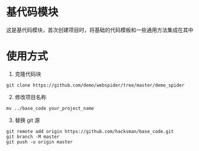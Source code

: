 # 基代码模块

这是基代码模块，首次创建项目时，将基础的代码模板和一些通用方法集成在其中

# 使用方式

1. 克隆代码块
```shell script
git clone https://github.com/demo/webspider/tree/master/demo_spider
```
2. 修改项目名称
```shell script
mv ../base_code your_project_name
```

3. 替换 git 源
```shell script
git remote add origin https://github.com/hacksman/base_code.git
git branch -M master
git push -u origin master
```
